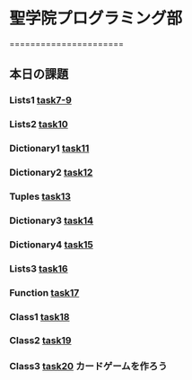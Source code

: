# 聖学院プログラミング部
======================
## 本日の課題

### Lists1 [task7-9](https://github.com/Seigakuin/todays_task/blob/master/task07-09.md)

### Lists2 [task10](https://github.com/Seigakuin/todays_task/blob/master/task10.md)

### Dictionary1 [task11](https://github.com/Seigakuin/todays_task/blob/master/task11.md)

### Dictionary2 [task12](https://github.com/Seigakuin/todays_task/blob/master/task12.md)

### Tuples [task13](https://github.com/Seigakuin/todays_task/blob/master/task13.md)

### Dictionary3 [task14](https://github.com/Seigakuin/todays_task/blob/master/task14.md)

### Dictionary4 [task15](https://github.com/Seigakuin/todays_task/blob/master/task15_Dictionary.md)

### Lists3 [task16](https://github.com/Seigakuin/todays_task/blob/master/task16_List.md)

### Function [task17](https://github.com/Seigakuin/todays_task/blob/master/task17_Function.md)

### Class1 [task18](https://github.com/Seigakuin/todays_task/blob/master/task18_Class1.md)

### Class2 [task19](https://github.com/Seigakuin/todays_task/blob/master/task19_Class2.md)

### Class3 [task20](https://github.com/Seigakuin/todays_task/blob/master/task20_Class3_Cards.md) カードゲームを作ろう















